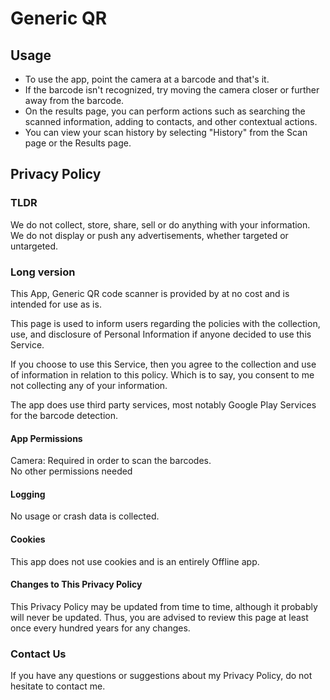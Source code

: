 # Generic QR

## Usage
* To use the app, point the camera at a barcode and that's it. 
* If the barcode isn't recognized, try moving the camera closer or further away from the barcode.  
* On the results page, you can perform actions such as searching the scanned information, adding to contacts, and other contextual actions.  
* You can view your scan history by selecting "History" from the Scan page or the Results page.  

## Privacy Policy

### TLDR
We do not collect, store, share, sell or do anything with your information.  
We do not display or push any advertisements, whether targeted or untargeted.

### Long version

This App, Generic QR code scanner is provided by at no cost and is intended for use as is.  

This page is used to inform users regarding the policies with the collection, use, and disclosure of Personal Information if anyone decided to use this Service.  

If you choose to use this Service, then you agree to the collection and use of information in relation to this policy. Which is to say, you consent to me not collecting any of your information. 

The app does use third party services, most notably Google Play Services for the barcode detection.

#### App Permissions

Camera: Required in order to scan the barcodes.  
No other permissions needed

#### Logging

No usage or crash data is collected.

#### Cookies

This app does not use cookies and is an entirely Offline app.

#### Changes to This Privacy Policy

This Privacy Policy may be updated from time to time, although it probably will never be updated. Thus, you are advised to review this page at least once every hundred years for any changes.

### Contact Us

If you have any questions or suggestions about my Privacy Policy, do not hesitate to contact me.
